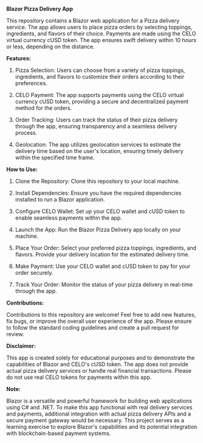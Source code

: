 **Blazor Pizza Delivery App**

This repository contains a Blazor web application for a Pizza delivery service. The app allows users to place pizza orders by selecting toppings, ingredients, and flavors of their choice. Payments are made using the CELO virtual currency cUSD token. The app ensures swift delivery within 10 hours or less, depending on the distance.

**Features:**

1. Pizza Selection: Users can choose from a variety of pizza toppings, ingredients, and flavors to customize their orders according to their preferences.

2. CELO Payment: The app supports payments using the CELO virtual currency cUSD token, providing a secure and decentralized payment method for the orders.

3. Order Tracking: Users can track the status of their pizza delivery through the app, ensuring transparency and a seamless delivery process.

4. Geolocation: The app utilizes geolocation services to estimate the delivery time based on the user's location, ensuring timely delivery within the specified time frame.

**How to Use:**

1. Clone the Repository: Clone this repository to your local machine.

2. Install Dependencies: Ensure you have the required dependencies installed to run a Blazor application.

3. Configure CELO Wallet: Set up your CELO wallet and cUSD token to enable seamless payments within the app.

4. Launch the App: Run the Blazor Pizza Delivery app locally on your machine.

5. Place Your Order: Select your preferred pizza toppings, ingredients, and flavors. Provide your delivery location for the estimated delivery time.

6. Make Payment: Use your CELO wallet and cUSD token to pay for your order securely.

7. Track Your Order: Monitor the status of your pizza delivery in real-time through the app.

**Contributions:**

Contributions to this repository are welcome! Feel free to add new features, fix bugs, or improve the overall user experience of the app. Please ensure to follow the standard coding guidelines and create a pull request for review.

**Disclaimer:**

This app is created solely for educational purposes and to demonstrate the capabilities of Blazor and CELO's cUSD token. The app does not provide actual pizza delivery services or handle real financial transactions. Please do not use real CELO tokens for payments within this app.

**Note:**

Blazor is a versatile and powerful framework for building web applications using C# and .NET. To make this app functional with real delivery services and payments, additional integration with actual pizza delivery APIs and a secure payment gateway would be necessary. This project serves as a learning exercise to explore Blazor's capabilities and its potential integration with blockchain-based payment systems.
